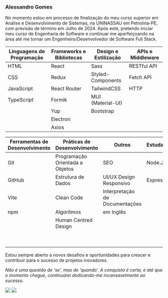 ### Alessandro Gomes
No momento estou em processo de finalização do meu curso superior em Análise e Desenvolvimento de Sistemas, na UNINASSAU em Petrolina-PE, com previsão de término em Julho de 2024. Após este, pretendo iniciar meu curso de Engenharia de Software e continuar me aperfeiçoando na área até me tornar um Engenheiro/Desenvolvedor de Software Full Stack.

| Linguagens de Programação | Frameworks e Bibliotecas        | Design e Estilização      | APIs e Middleware          |
|---------------------------|---------------------------------|---------------------------|----------------------------|
| HTML                      | React                           | Sass                      | RESTful API                |
| CSS                       | Redux                           | Styled-Components         | Fetch API                  |
| JavaScript                | React Router                    | TailwindCSS               | HTTP                       |
| TypeScript                | Formik                          | MUI (Material-UI)         |                            |
|                           | Yup                             | Bootstrap                 |                            |
|                           | Electron                        |                           |                            |
|                           | Axios                           |                           |                            |

| Ferramentas de Desenvolvimento | Práticas de Desenvolvimento     | Outros                        | Estudando   | Interesse           |
|--------------------------------|---------------------------------|-------------------------------|-------------|---------------------|
| Git                            | Programação Orientada a Objetos | SEO                           | Node.Js     | MongoDB             |
| GitHub                         | Estrutura de Dados              | UI/UX Design Responsivo       | Express     | Autenticação        |
| Vite                           | Clean Code                      | Interpretação de Documentações|             | Webpack             |
| npm                            | Algoritmos                      | em Inglês                     |             | React Native        |
|                                | Human Centred Design            |                               |             | Vitest              |
|                                |                                 |                               |             | Apollo              |
|                                |                                 |                               |             | Next.js             |


Estou sempre aberto a novos desafios e oportunidades para crescer e contribuir para o sucesso de projetos inovadores.

*Não é uma questão de 'se', mas de 'quando'. A conquista é certa, e até que o momento chegue, continuarei dedicando-me incansavelmente ao sucesso.*

  <a href = "mailto:alllessandrogomes@gmail.com"><img src="https://img.shields.io/badge/-Gmail-%23333?style=for-the-badge&logo=gmail&logoColor=white" target="_blank"></a>
  <a href="https://www.linkedin.com/in/allessandrogomes/" target="_blank"><img src="https://img.shields.io/badge/-LinkedIn-%230077B5?style=for-the-badge&logo=linkedin&logoColor=white" target="_blank"></a>
